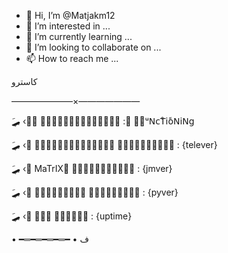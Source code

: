 - 👋 Hi, I’m @Matjakm12
- 👀 I’m interested in ...
- 🌱 I’m currently learning ...
- 💞️ I’m looking to collaborate on ...
- 📫 How to reach me ...

<!---
Matjakm12/Matjakm12 is a ✨ special ✨ repository because its `README.md` (this file) appears on your GitHub profile.
You can click the Preview link to take a look at your changes.
--->كاسترو
———————×———————

َِ🛹 ‹ ٍَ𝖣ٰ𝖺َ𝖳𝖺ِ𝖡𝗎َِ𝖲َ𝖾 :  ِᖴِᵘ𝖭𝖼𝖳ْ𝗂𝗈ً𝖭𝗂𝖭𝗀 

َِ🛹 ‹ ٰ𝖳َ𝖾ْ𝗅ِ𝖾𝖳َ𝗁𝗈ٍ𝖭 ُ𝖵ِ𝖾𝗋𝗌ْ𝗂𝗈َ𝗇 : {telever}

َِ🛹 ‹ ِMaTrIX َ𝖵𝖾𝗋ِ𝗌ْ𝗂𝗈َِ𝖭 : {jmver}

َِ🛹 ‹ ٰ𝖯ِ𝗒َ𝖳𝗁𝗈ً𝖭 𝖵𝖾𝗋𝗌𝗂𝗈َِ𝖭 : {pyver}

َِ🛹 ‹ ٰ𝖴𝗉 َ𝖳ْ𝗂𝖬ِ𝖾 : {uptime}

• ━═━═━═━═━ •
ف

